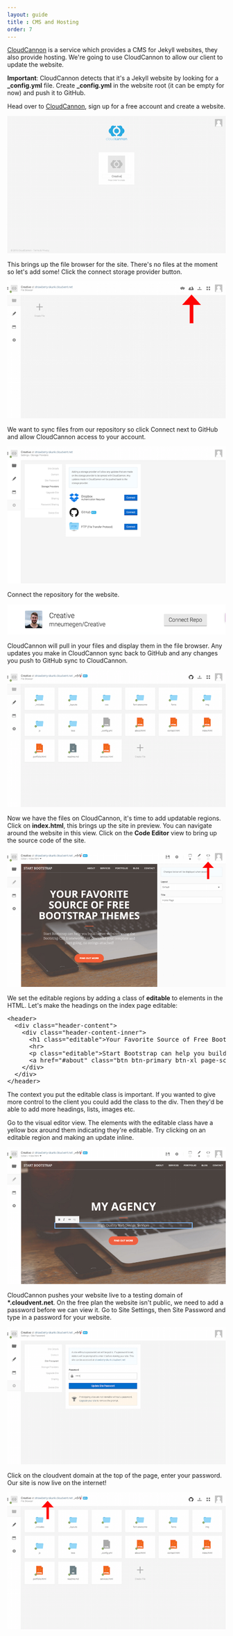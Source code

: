 ```yaml
---
layout: guide
title : CMS and Hosting
order: 7
---
```


[CloudCannon](http://cloudcannon.com) is a service which provides a CMS for Jekyll websites, they also provide hosting. We're going to use CloudCannon to allow our client to update the website.

**Important**: CloudCannon detects that it's a Jekyll website by looking for a **_config.yml** file. Create **_config.yml** in the website root (it can be empty for now) and push it to GitHub.

Head over to [CloudCannon](http://cloudcannon.com), sign up for a free account and create a website.

![Create Site](/img/guide/cms/create_site.png)

This brings up the file browser for the site. There's no files at the moment so let's add some! Click the connect storage provider button.

![Dashboard](/img/guide/cms/dashboard.png)

We want to sync files from our repository so click Connect next to GitHub and allow CloudCannon access to your account.

![Connect](/img/guide/cms/connect.png)

Connect the repository for the website.

![Repo](/img/guide/cms/repo.png)

CloudCannon will pull in your files and display them in the file browser. Any updates you make in CloudCannon sync back to GitHub and any changes you push to GitHub sync to CloudCannon.

![Files](/img/guide/cms/files.png)

Now we have the files on CloudCannon, it's time to add updatable regions. Click on **index.html**, this brings up the site in preview. You can navigate around the website in this view. Click on the **Code Editor** view to bring up the source code of the site.

![Preview](/img/guide/cms/preview.png)

We set the editable regions by adding a class of **editable** to elements in the HTML. Let's make the headings on the index page editable:

<pre>&lt;header&gt;
  &lt;div class=&quot;header-content&quot;&gt;
    &lt;div class=&quot;header-content-inner&quot;&gt;
      &lt;h1 class=&quot;editable&quot;&gt;Your Favorite Source of Free Bootstrap Themes&lt;/h1&gt;
      &lt;hr&gt;
      &lt;p class=&quot;editable&quot;&gt;Start Bootstrap can help you build better websites using the Bootstrap CSS framework! Just download your template and start going, no strings attached!&lt;/p&gt;
      &lt;a href=&quot;#about&quot; class=&quot;btn btn-primary btn-xl page-scroll&quot;&gt;Find Out More&lt;/a&gt;
    &lt;/div&gt;
  &lt;/div&gt;
&lt;/header&gt;</pre>

The context you put the editable class is important. If you wanted to give more control to the client you could add the class to the div. Then they'd be able to add more headings, lists, images etc.

Go to the visual editor view. The elements with the editable class have a yellow box around them indicating they're editable. Try clicking on an editable region and making an update inline.

![Visual Editor](/img/guide/cms/visual.png)

CloudCannon pushes your website live to a testing domain of **\*.cloudvent.net**. On the free plan the website isn't public, we need to add a password before we can view it. Go to Site Settings, then Site Password and type in a password for your website.

![Password](/img/guide/cms/password.png)

Click on the cloudvent domain at the top of the page, enter your password. Our site is now live on the internet!

![Cloudvent](/img/guide/cms/cloudvent.png)
